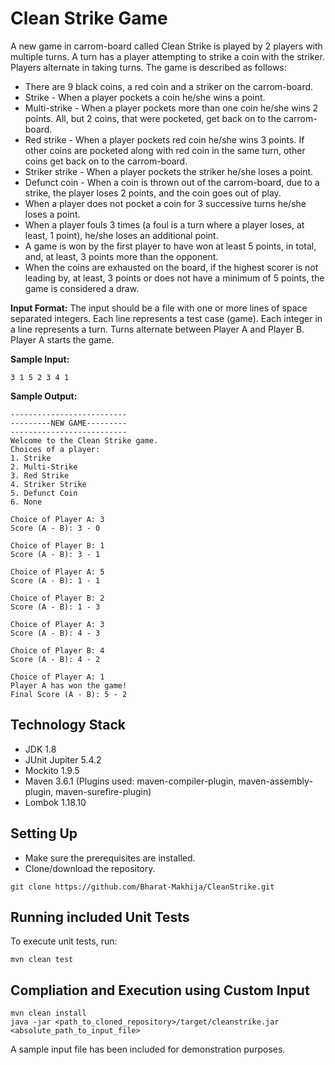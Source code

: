 # Clean Strike Game
A new game in carrom-board called Clean Strike is played by 2 players with multiple turns. A
turn has a player attempting to strike a coin with the striker. Players alternate in taking turns.
The game is described as follows:
* There are 9 black coins, a red coin and a striker on the carrom-board.
* Strike - When a player pockets a coin he/she wins a point.
* Multi-strike - When a player pockets more than one coin he/she wins 2 points. All, but 2
coins, that were pocketed, get back on to the carrom-board.
* Red strike - When a player pockets red coin he/she wins 3 points. If other coins are
pocketed along with red coin in the same turn, other coins get back on to the
carrom-board.
* Striker strike - When a player pockets the striker he/she loses a point.
* Defunct coin - When a coin is thrown out of the carrom-board, due to a strike, the player
loses 2 points, and the coin goes out of play.
* When a player does not pocket a coin for 3 successive turns he/she loses a point.
* When a player fouls 3 times (a foul is a turn where a player loses, at least, 1 point),
he/she loses an additional point.
* A game is won by the first player to have won at least 5 points, in total, and, at least, 3
points more than the opponent.
* When the coins are exhausted on the board, if the highest scorer is not leading by, at
least, 3 points or does not have a minimum of 5 points, the game is considered a draw.

**Input Format:**
The input should be a file with one or more lines of space separated integers. Each line represents a test case (game).
Each integer in a line represents a turn. Turns alternate between Player A and Player B. Player A starts the game.

**Sample Input:**
```
3 1 5 2 3 4 1
```

**Sample Output:**
```
--------------------------
---------NEW GAME---------
--------------------------
Welcome to the Clean Strike game.
Choices of a player: 
1. Strike
2. Multi-Strike
3. Red Strike
4. Striker Strike
5. Defunct Coin
6. None

Choice of Player A: 3
Score (A - B): 3 - 0

Choice of Player B: 1
Score (A - B): 3 - 1

Choice of Player A: 5
Score (A - B): 1 - 1

Choice of Player B: 2
Score (A - B): 1 - 3

Choice of Player A: 3
Score (A - B): 4 - 3

Choice of Player B: 4
Score (A - B): 4 - 2

Choice of Player A: 1
Player A has won the game!
Final Score (A - B): 5 - 2
```

## Technology Stack
* JDK 1.8
* JUnit Jupiter 5.4.2
* Mockito 1.9.5
* Maven 3.6.1 (Plugins used: maven-compiler-plugin, maven-assembly-plugin, maven-surefire-plugin)
* Lombok 1.18.10

## Setting Up
* Make sure the prerequisites are installed.
* Clone/download the repository.
```
git clone https://github.com/Bharat-Makhija/CleanStrike.git
```

## Running included Unit Tests
To execute unit tests, run:
```
mvn clean test
```

## Compliation and Execution using Custom Input
```
mvn clean install 
java -jar <path_to_cloned_repository>/target/cleanstrike.jar <absolute_path_to_input_file>
```
A sample input file has been included for demonstration purposes.
